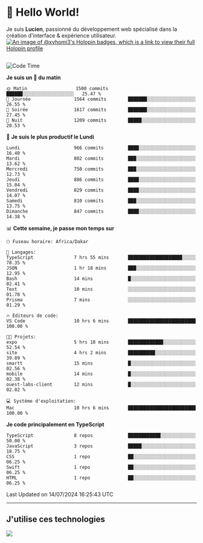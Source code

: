 # 👋 Hello World!

Je suis **Lucien**, passionné du développement web spécialisé dans la création d'interface & expérience utilisateur.
[![An image of @xyhomi3's Holopin badges, which is a link to view their full Holopin profile](https://holopin.me/xyhomi3)](https://holopin.io/@xyhomi3)

##

<!--START_SECTION:waka-->
![Code Time](http://img.shields.io/badge/Code%20Time-1%2C515%20hrs-blue)

**Je suis un 🐤 du matin** 

```text
🌞 Matin                  1500 commits        ██████░░░░░░░░░░░░░░░░░░░   25.47 % 
🌆 Journée                1564 commits        ███████░░░░░░░░░░░░░░░░░░   26.55 % 
🌃 Soirée                 1617 commits        ███████░░░░░░░░░░░░░░░░░░   27.45 % 
🌙 Nuit                   1209 commits        █████░░░░░░░░░░░░░░░░░░░░   20.53 % 
```
📅 **Je suis le plus productif le Lundi** 

```text
Lundi                    966 commits         ████░░░░░░░░░░░░░░░░░░░░░   16.40 % 
Mardi                    802 commits         ███░░░░░░░░░░░░░░░░░░░░░░   13.62 % 
Mercredi                 750 commits         ███░░░░░░░░░░░░░░░░░░░░░░   12.73 % 
Jeudi                    886 commits         ████░░░░░░░░░░░░░░░░░░░░░   15.04 % 
Vendredi                 829 commits         ████░░░░░░░░░░░░░░░░░░░░░   14.07 % 
Samedi                   810 commits         ███░░░░░░░░░░░░░░░░░░░░░░   13.75 % 
Dimanche                 847 commits         ████░░░░░░░░░░░░░░░░░░░░░   14.38 % 
```


📊 **Cette semaine, je passe mon temps sur** 

```text
🕑︎ Fuseau horaire: Africa/Dakar

💬 Langages: 
TypeScript               7 hrs 55 mins       ████████████████████░░░░░   78.35 % 
JSON                     1 hr 18 mins        ███░░░░░░░░░░░░░░░░░░░░░░   12.95 % 
Bash                     14 mins             █░░░░░░░░░░░░░░░░░░░░░░░░   02.41 % 
Text                     10 mins             ░░░░░░░░░░░░░░░░░░░░░░░░░   01.78 % 
Prisma                   7 mins              ░░░░░░░░░░░░░░░░░░░░░░░░░   01.29 % 

🔥 Éditeurs de code: 
VS Code                  10 hrs 6 mins       █████████████████████████   100.00 % 

🐱‍💻 Projets: 
expo                     5 hrs 18 mins       █████████████░░░░░░░░░░░░   52.54 % 
site                     4 hrs 2 mins        ██████████░░░░░░░░░░░░░░░   39.89 % 
smartt                   15 mins             █░░░░░░░░░░░░░░░░░░░░░░░░   02.56 % 
mobile                   14 mins             █░░░░░░░░░░░░░░░░░░░░░░░░   02.38 % 
ouest-labs-client        12 mins             █░░░░░░░░░░░░░░░░░░░░░░░░   02.02 % 

💻 Système d'exploitation: 
Mac                      10 hrs 6 mins       █████████████████████████   100.00 % 
```

**Je code principalement en TypeScript** 

```text
TypeScript               8 repos             ████████████░░░░░░░░░░░░░   50.00 % 
JavaScript               3 repos             █████░░░░░░░░░░░░░░░░░░░░   18.75 % 
CSS                      1 repo              ██░░░░░░░░░░░░░░░░░░░░░░░   06.25 % 
Swift                    1 repo              ██░░░░░░░░░░░░░░░░░░░░░░░   06.25 % 
HTML                     1 repo              ██░░░░░░░░░░░░░░░░░░░░░░░   06.25 % 
```




 Last Updated on 14/07/2024 16:25:43 UTC
<!--END_SECTION:waka-->
---

## J'utilise ces technologies

<p align="left">
  <a href="https://skillicons.dev">
    <img src="https://skillicons.dev/icons?i=ts,js,md,scss,tailwind,react,docker,express,astro,vite,nextjs,vercel,figma,ableton" />
  </a>
</p>

